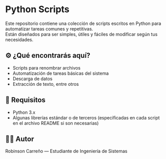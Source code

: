 # Python Scripts

Este repositorio contiene una colección de scripts escritos en Python para automatizar tareas comunes y repetitivas.  
Están diseñados para ser simples, útiles y fáciles de modificar según tus necesidades.

## ⚙️ ¿Qué encontrarás aquí?

- Scripts para renombrar archivos
- Automatización de tareas básicas del sistema
- Descarga de datos
- Extracción de texto, entre otros

## 🚀 Requisitos

- Python 3.x
- Algunas librerías estándar o de terceros (especificadas en cada script en el archivo README si son necesarias)

## 👨‍💻 Autor
Robinson Carreño — Estudiante de Ingeniería de Sistemas
